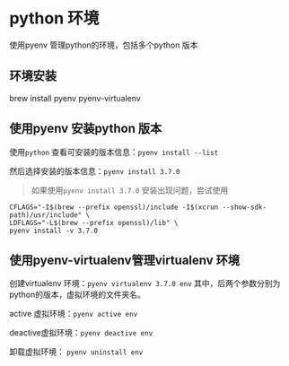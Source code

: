 # python 环境

使用pyenv 管理python的环境，包括多个python 版本

## 环境安装

brew install pyenv pyenv-virtualenv


## 使用pyenv 安装python 版本

使用`python` 查看可安装的版本信息：`pyenv install --list`

然后选择安装的版本信息：`pyenv install 3.7.0`

> 如果使用`pyenv install 3.7.0` 安装出现问题，尝试使用
```
CFLAGS="-I$(brew --prefix openssl)/include -I$(xcrun --show-sdk-path)/usr/include" \
LDFLAGS="-L$(brew --prefix openssl)/lib" \
pyenv install -v 3.7.0
```

## 使用pyenv-virtualenv管理virtualenv 环境

创建virtualenv 环境：`pyenv virtualenv 3.7.0 env` 其中，后两个参数分别为python的版本，虚拟环境的文件夹名。

active 虚拟环境：`pyenv active env`

deactive虚拟环境：`pyenv deactive env`

卸载虚拟环境： `pyenv uninstall env`
